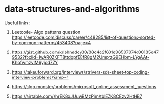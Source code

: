 # data-structures-and-algorithms


Useful links : 

1. Leetcode- Algo patterns question
https://leetcode.com/discuss/career/448285/list-of-questions-sorted-by-common-patterns/453408?page=4

2. https://gist.github.com/krishnadey30/88c4e2f601e96597974c00185e479532?fbclid=IwAR0ZKFT8ttdopfEBfR8gM2UmprzG9EHbm-LYgAAt-KhofwmzvlM6yjod7ZY

3. https://takeuforward.org/interviews/strivers-sde-sheet-top-coding-interview-problems/?amp=1

4. https://algo.monster/problems/microsoft_online_assessment_questions

5. https://airtable.com/shrEK8xJUuwBMzPim/tblEZK8CEzv2HtHB7
